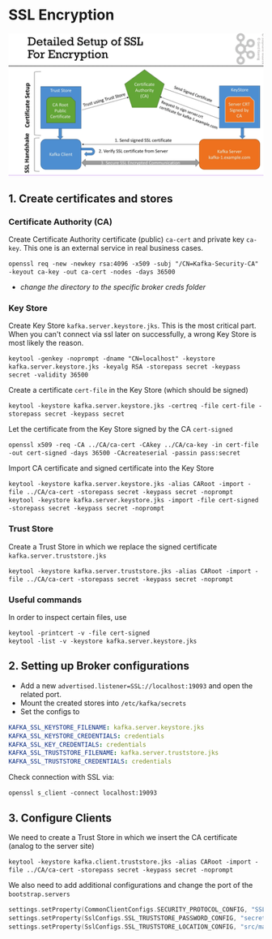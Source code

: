 # SSL Encryption

![](SSL.png)

## 1. Create certificates and stores

### Certificate Authority (CA)
Create Certificate Authority certificate (public) `ca-cert` and private key `ca-key`.
This one is an external service in real business cases.

```shell
openssl req -new -newkey rsa:4096 -x509 -subj "/CN=Kafka-Security-CA" -keyout ca-key -out ca-cert -nodes -days 36500
```

* _change the directory to the specific broker creds folder_

### Key Store
Create Key Store `kafka.server.keystore.jks`. This is the most critical part. When you can't connect via ssl later on
successfully, a wrong Key Store is most likely the reason.

```shell
keytool -genkey -noprompt -dname "CN=localhost" -keystore kafka.server.keystore.jks -keyalg RSA -storepass secret -keypass secret -validity 36500
```
Create a certificate `cert-file` in the Key Store (which should be signed)
```shell
keytool -keystore kafka.server.keystore.jks -certreq -file cert-file -storepass secret -keypass secret
```
Let the certificate from the Key Store signed by the CA `cert-signed`
```shell
openssl x509 -req -CA ../CA/ca-cert -CAkey ../CA/ca-key -in cert-file -out cert-signed -days 36500 -CAcreateserial -passin pass:secret
```
Import CA certificate and signed certificate into the Key Store
```shell
keytool -keystore kafka.server.keystore.jks -alias CARoot -import -file ../CA/ca-cert -storepass secret -keypass secret -noprompt
keytool -keystore kafka.server.keystore.jks -import -file cert-signed -storepass secret -keypass secret -noprompt
```

### Trust Store

Create a Trust Store in which we replace the signed certificate `kafka.server.truststore.jks`
```shell
keytool -keystore kafka.server.truststore.jks -alias CARoot -import -file ../CA/ca-cert -storepass secret -keypass secret -noprompt
```

### Useful commands

In order to inspect certain files, use

```shell
keytool -printcert -v -file cert-signed
keytool -list -v -keystore kafka.server.keystore.jks
```


## 2. Setting up Broker configurations

* Add a new `advertised.listener=SSL://localhost:19093` and open the related port.
* Mount the created stores into `/etc/kafka/secrets`
* Set the configs to
```yaml
KAFKA_SSL_KEYSTORE_FILENAME: kafka.server.keystore.jks
KAFKA_SSL_KEYSTORE_CREDENTIALS: credentials
KAFKA_SSL_KEY_CREDENTIALS: credentials
KAFKA_SSL_TRUSTSTORE_FILENAME: kafka.server.truststore.jks
KAFKA_SSL_TRUSTSTORE_CREDENTIALS: credentials
```

Check connection with SSL via:
```shell
openssl s_client -connect localhost:19093
```

## 3. Configure Clients

We need to create a Trust Store in which we insert the CA certificate (analog to the server site)
```shell
keytool -keystore kafka.client.truststore.jks -alias CARoot -import -file ../CA/ca-cert -storepass secret -keypass secret -noprompt
```

We also need to add additional configurations and change the port of the `bootstrap.servers`
```kotlin
settings.setProperty(CommonClientConfigs.SECURITY_PROTOCOL_CONFIG, "SSL")
settings.setProperty(SslConfigs.SSL_TRUSTSTORE_PASSWORD_CONFIG, "secret")
settings.setProperty(SslConfigs.SSL_TRUSTSTORE_LOCATION_CONFIG, "src/main/resources/kafka.client.truststore.jks")
```